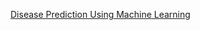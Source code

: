 [Disease Prediction Using Machine Learning](https://www.geeksforgeeks.org/disease-prediction-using-machine-learning/)
